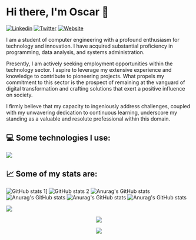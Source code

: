 # Hi there, I'm Oscar 👋

[![Linkedin](https://img.shields.io/badge/LinkedIn-0077B5?style=for-the-badge&logo=linkedin&logoColor=white)](https://www.linkedin.com/in/oscar-julian/)
[![Twitter](https://img.shields.io/badge/X-000000?style=for-the-badge&logo=x&logoColor=white)](https://twitter.com/oscarjuly97)
[![Website](https://img.shields.io/badge/website-000000?style=for-the-badge&logo=About.me&logoColor=white)](https://www.linkedin.com/in/oscar-julian/)

I am a student of computer engineering with a profound enthusiasm for technology and innovation. I have acquired substantial proficiency in programming, data analysis, and systems administration.

Presently, I am actively seeking employment opportunities within the technology sector. I aspire to leverage my extensive experience and knowledge to contribute to pioneering projects. What propels my commitment to this sector is the prospect of remaining at the vanguard of digital transformation and crafting solutions that exert a positive influence on society.

I firmly believe that my capacity to ingeniously address challenges, coupled with my unwavering dedication to continuous learning, underscore my standing as a valuable and resolute professional within this domain.

## 💻 Some technologies I use:
![](https://img.shields.io/badge/Heroku-430098?style=for-the-badge&logo=heroku&logoColor=white) 

## 📈   Some of my stats are:

![GitHub stats 1](https://github-readme-stats.vercel.app/api?username=oscarjuly23)]
![GitHub stats 2](https://github-readme-stats.vercel.app/api?username=oscarjuly23&hide=contribs,prs)
![Anurag's GitHub stats](https://github-readme-stats.vercel.app/api?username=oscarjuly23&show=reviews,discussions_started,discussions_answered,prs_merged,prs_merged_percentage)
![Anurag's GitHub stats](https://github-readme-stats.vercel.app/api?username=oscarjuly23&show_icons=true)
![Anurag's GitHub stats](https://github-readme-stats.vercel.app/api?username=oscarjuly23&show_icons=true&theme=radical)
![Anurag's GitHub stats](https://github-readme-stats.vercel.app/api?username=oscarjuly23&show_icons=true&theme=transparent)

<picture>
  <source
    srcset="https://github-readme-stats.vercel.app/api?username=oscarjuly23&show_icons=true&theme=dark"
    media="(prefers-color-scheme: dark)"
  />
  <source
    srcset="https://github-readme-stats.vercel.app/api?username=oscarjuly23&show_icons=true"
    media="(prefers-color-scheme: light), (prefers-color-scheme: no-preference)"
  />
  <img src="https://github-readme-stats.vercel.app/api?username=oscarjuly23&show_icons=true" />
</picture>

<p align="center">
  <img align="" src="https://github-readme-stats.vercel.app/api/top-langs/?username=oscarjuly23" />
</p>
<p align="center">
  <img align="" src="https://github-readme-stats.vercel.app/api?username=oscarjuly23" />
</p>

<!--
**oscarjuly23/oscarjuly23** is a ✨ _special_ ✨ repository because its `README.md` (this file) appears on your GitHub profile.
-->
